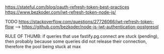 https://stateful.com/blog/oauth-refresh-token-best-practices
https://www.bezkoder.com/jwt-refresh-token-node-js/

TODO https://stackoverflow.com/questions/27726066/jwt-refresh-token-flow
--> https://github.com/bezkoder/node-js-jwt-authentication-postgresql

RULE OF THUMB:
if queries that use fastify.pg.connect are stuck (pending), then probably because
some queries did not release their connection, therefore the pool being stuck at max
